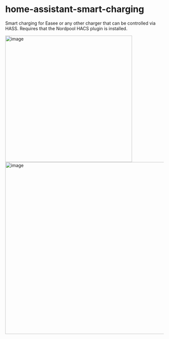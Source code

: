# home-assistant-smart-charging
Smart charging for Easee or any other charger that can be controlled via HASS. Requires that the Nordpool HACS plugin is installed.

<img width="403" alt="image" src="https://user-images.githubusercontent.com/4455235/146640064-a7c9055e-70fe-4ea8-af02-fe1abc5f471f.png">

<img width="548" alt="image" src="https://user-images.githubusercontent.com/4455235/146640075-3c245ff4-e492-41d6-8d24-c786e710696e.png">
